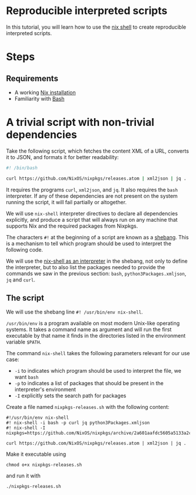 # Reproducible interpreted scripts

In this tutorial, you will learn how to use the [nix shell] to create reproducible interpreted scripts.

[nix shell]: https://nixos.org/manual/nix/stable/command-ref/nix-shell.html

# Steps

## Requirements

- A working [Nix installation](install-nix)
- Familiarity with [Bash]

[Bash]: https://www.gnu.org/software/bash/

# A trivial script with non-trivial dependencies

Take the following script, which fetches the content XML of a URL, converts it to JSON, and formats it for better readability:

```bash
#! /bin/bash

curl https://github.com/NixOS/nixpkgs/releases.atom | xml2json | jq .
```

It requires the programs `curl`, `xml2json`, and `jq`.
It also requires the `bash` interpreter.
If any of these dependencies are not present on the system running the script, it will fail partially or altogether.

We will use `nix-shell` interpreter directives to declare all dependencies explicitly, and produce a script that will always run on any machine that supports Nix and the required packages from Nixpkgs.

The characters `#!` at the beginning of a script are known as a [shebang].
This is a mechanism to tell which program should be used to interpret the following code.

[shebang]: https://en.m.wikipedia.org/wiki/Shebang_(Unix)

We will use the [nix-shell as an interpreter] in the shebang, not only to define the interpreter, but to also list the packages needed to provide the commands we saw in the previous section: `bash`, `python3Packages.xmljson`, `jq` and `curl`.

[nix-shell as an interpreter]: https://nixos.org/manual/nix/stable/command-ref/nix-shell.html#use-as-a--interpreter

## The script

We will use the shebang line `#! /usr/bin/env nix-shell`.

`/usr/bin/env` is a program available on most modern Unix-like operating systems. It takes a command name as argument and will run the first executable by that name it finds in the directories listed in the environment variable `$PATH`.

The command `nix-shell` takes the following parameters relevant for our use case:
- `-i` to indicates which program should be used to interpret the file, we want `bash`
- `-p` to indicates a list of packages that should be present in the interpreter's environment
- `-I` explicitly sets the search path for packages

Create a file named `nixpkgs-releases.sh` with the following content:

```shell
#!/usr/bin/env nix-shell 
#! nix-shell -i bash -p curl jq python3Packages.xmljson
#! nix-shell -I nixpkgs=https://github.com/NixOS/nixpkgs/archive/2a601aafdc5605a5133a2ca506a34a3a73377247.tar.gz

curl https://github.com/NixOS/nixpkgs/releases.atom | xml2json | jq .
```

Make it executable using

 ```console
 chmod o+x nixpkgs-releases.sh
 ```
 
and run it with

```console
./nixpkgs-releases.sh
```
